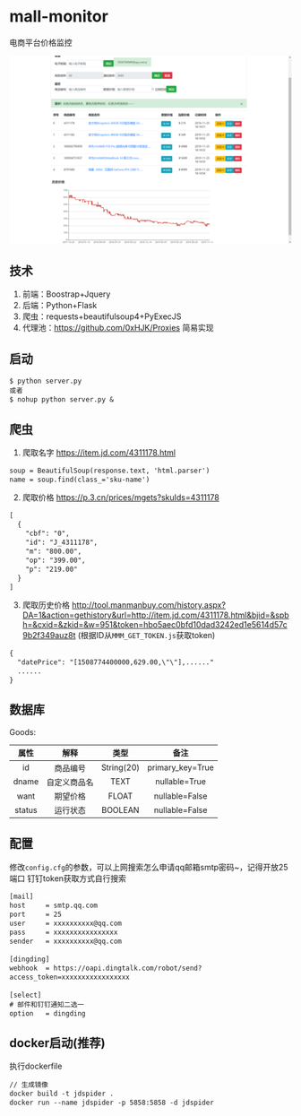 # mall-monitor
电商平台价格监控

![alt text](image.png)

## 技术
1. 前端：Boostrap+Jquery
2. 后端：Python+Flask
3. 爬虫：requests+beautifulsoup4+PyExecJS
4. 代理池：https://github.com/0xHJK/Proxies 简易实现

## 启动
```
$ python server.py
或者
$ nohup python server.py &
```

## 爬虫
1. 爬取名字
https://item.jd.com/4311178.html
```
soup = BeautifulSoup(response.text, 'html.parser')
name = soup.find(class_='sku-name')
```

2. 爬取价格
https://p.3.cn/prices/mgets?skuIds=4311178
```
[
  {
    "cbf": "0",
    "id": "J_4311178",
    "m": "800.00",
    "op": "399.00",
    "p": "219.00"
  }
]
```

3. 爬取历史价格
http://tool.manmanbuy.com/history.aspx?DA=1&action=gethistory&url=http://item.jd.com/4311178.html&bjid=&spbh=&cxid=&zkid=&w=951&token=hbo5aec0bfd10dad3242ed1e5614d57c9b2f349auz8t
(根据ID从`MMM_GET_TOKEN.js`获取token)
```
{
  "datePrice": "[1508774400000,629.00,\"\"],......"
  ......
}
```

## 数据库
Goods:

| 属性 | 解释 | 类型 | 备注 |
| :----: | :----: | :----: | :----: |
| id | 商品编号 | String(20) | primary_key=True |
| dname | 自定义商品名 | TEXT | nullable=True |
| want | 期望价格 | FLOAT | nullable=False |
| status | 运行状态 | BOOLEAN | nullable=False |

## 配置
修改`config.cfg`的参数，可以上网搜索怎么申请qq邮箱smtp密码~，记得开放25端口
钉钉token获取方式自行搜索
```
[mail]
host     = smtp.qq.com
port     = 25
user     = xxxxxxxxxx@qq.com
pass     = xxxxxxxxxxxxxxxx
sender   = xxxxxxxxxx@qq.com

[dingding]
webhook  = https://oapi.dingtalk.com/robot/send?access_token=xxxxxxxxxxxxxxxxx

[select]
# 邮件和钉钉通知二选一
option   = dingding
```
## docker启动(推荐)
执行dockerfile
```
// 生成镜像
docker build -t jdspider .
docker run --name jdspider -p 5858:5858 -d jdspider
```
